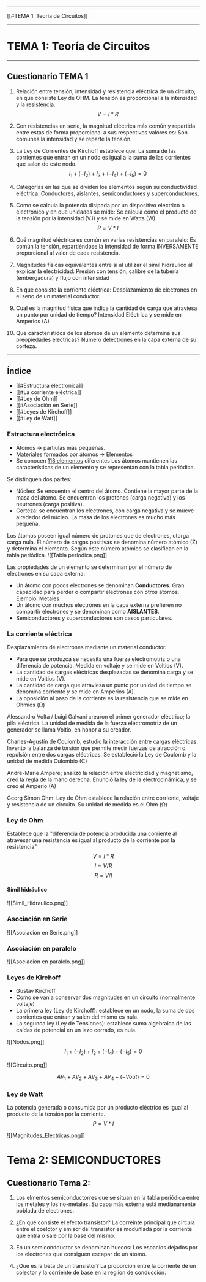 ----
[[#TEMA 1: Teoría de Circuitos]]
*** 

# TEMA 1: Teoría de Circuitos
----
## Cuestionario TEMA 1

1. Relación entre tensión, intensidad y resistencia eléctrica de un circuito; en que consiste
	Ley de OHM. La tensión es proporcional a la intensidad y la resistencia.
	$$
	V = I * R
	$$
2. Con resistencias en serie, la magnitud eléctrica más común y repartida entre estas de forma proporcional a sus respectivos valores es:
	Son comunes la intensidad y se reparte la tensión.

3. La Ley de Corrientes de Kirchoff establece que:
	La suma de las corrientes que entran en un nodo es igual a la suma de las corrientes que salen de este nodo.
	$$
I_1 + (-I_2) + I_3 + (-I_4) + (-I_5) = 0
$$
4. Categorías en las que se dividen los elementos según su conductividad eléctrica:
	Conductores, aislantes, semiconductores y superconductores. 

5. Como se calcula la potencia disipada por un dispositivo electrico o electronico y en que unidades se mide:
	Se calcula como el producto de la tensión por la intensidad (V.i) y se mide en Watts (W).
	$$ P = V*I$$
6. Qué magnitud eléctrica es común en varias resistencias en paralelo:
	Es común la tensión, repartiéndose la Intensidad de forma INVERSAMENTE proporcional al valor de cada resistencia. 

7. Magnitudes físicas equivalentes entre si al utilizar el simil hidraulico al explicar la electricidad:
	Presión con tensión, calibre de la tubería (embergadura) y flujo con intensidad

8. En que consiste la corriente eléctrica:
	Desplazamiento de electrones en el seno de un material conductor. 

9. Cual es la magnitud física que indica la cantidad de carga que atraviesa un punto por unidad de tiempo?
	Intensidad Eléctrica y se mide en Amperios (A)

10. Que caracteristidca de los atomos de un elemento determina sus preopiedades electricas?
	Numero delectrones en la capa externa de su corteza.

----

## Índice
* [[#Estructura electronica]]
* [[#La corriente eléctrica]]
* [[#Ley de Ohm]]
* [[#Asociación en Serie]]
* [[#Leyes de Kirchoff]]
* [[#Ley de Watt]]

### Estructura electrónica
* Átomos → partíulas más pequeñas.
* Materiales formados por átomos → Elementos
* Se conocen <u>118 elementos</u> diferentes
Los átomos mantienen las características de un elemento y se representan con la tabla periódica. 

Se distinguen dos partes: 
* Núcleo: Se encuentra el centro del átomo. Contiene la mayor parte de la masa del átomo. Se encuentran los protones (carga negativa) y los neutrones (carga positiva). 
* Corteza: se encuentran los electrones, con carga negativa y se mueve alrededor del núcleo. 
	La masa de los electrones es mucho más pequeña. 

Los átomos poseen igual número de protones que de electrones, otorga carga nula. 
El número de cargas positivas se denomina número atómico (Z) y determina el elemento. 
Según este número atómico se clasifican en la tabla periódica. 
![[Tabla periodica.png]]

Las propiedades de un elemento se determinan por el número de electrones en su capa externa:
* Un átomo con pocos electrones se denominan **Conductores**. Gran capacidad para perder o compartir electrones con otros átomos.
	Ejemplo: Metales
* Un átomo con muchos electrones en la capa externa prefieren no compartir electrones y se denominan como **AISLANTES**.
* Semiconductores y superconductores son casos particulares. 

### La corriente eléctrica
Desplazamiento de electrones mediante un material conductor. 

* Para que se produzca se necesita una fuerza electromotriz o una diferencia de potencia. Medida en voltaje y se mide en Voltios (V).
* La cantidad de cargas eléctricas desplazadas se denomina carga y se mide en Voltios (V).
* La cantidad de carga que atraviesa un punto por unidad de tiempo se denomina corriente y se mide en Amperios (A). 
* La oposición al paso de la corriente es la resistencia que se mide en Ohmios (Ω)

Alessandro Volta / Luigi Galvani crearon el primer generador eléctrico; la pila eléctrica. 
La unidad de medida de la fuerza electromotriz de un generador se llama Voltio, en honor a su creador. 

Charles-Agustín de Coulomb, estudio la interacción entre cargas eléctricas. 
Inventó la balanza de torsión que permite medir fuerzas de atracción o repulsión entre dos cargas eléctricas. Se estableció la Ley de Coulomb y la unidad de medida Culombio (C)

André-Marie Ampere; analizó la relación entre electricidad y magnetismo, creó la regla de la mano derecha. 
Enunció la ley de la electrodinámica, y se creó el Amperio (A)

Georg Simon Ohm. Ley de Ohm establece la relación entre corriente, voltaje y resistencia de un circuito. 
Su unidad de medida es el Ohm (Ω)

### Ley de Ohm
Establece que la "diferencia de potencia producida una corriente al atravesar una resistencia es igual al producto de la corriente por la resistencia"
$$
V = I * R
$$
$$
I = V / R
$$
$$
R = V / I
$$

#### Símil hidráulico

![[Simil_Hidraulico.png]]

### Asociación en Serie

![[Asociacion en Serie.png]]

### Asociación en paralelo

![[Asociacion en paralelo.png]]

### Leyes de Kirchoff
* Gustav Kirchoff
* Como se van a conservar dos magnitudes en un circuito (normalmente voltaje)
* La primera ley (Ley de Kirchoff): establece en un nodo, la suma de dos corrientes que entran y salen del mismo es nula. 
* La segunda ley (Ley de Tensiones): establece suma algebraica de las caídas de potencial en un lazo cerrado, es nula.  

![[Nodos.png]]
$$
I_1 + (-I_2) + I_3 + (-I_4) + (-I_5) = 0
$$

![[Circuito.png]]

$$
AV_1 + AV_2 + AV_3 + AV_4 + (-Vout) = 0
$$

### Ley de Watt

La potencia generada o consumida por un producto eléctrico es igual al producto de la tensión por la corriente. 
$$
P = V * I
$$

![[Magnitudes_Electricas.png]]




# Tema 2: SEMICONDUCTORES

## Cuestionario Tema 2:

1. Los elmentos semiconductorres que se situan en la tabla periódica entre los metales y los no-metales.
	Su capa más externa está medianamente poblada de electrones. 

2. ¿En qué consiste el efecto transistor?
	La correinte principal que circula entre el coelctor y emisor del transistor es moduñlada por la corriente que entra o sale por la base del mismo. 

3. En un semicondductor se denominan huecos:
	Los espacios dejados por los electrones que consiguen escapar de un átomo.

4. ¿Que es la beta de un transistor?
	La proporcion entre la corriente de un colector y la corriente de base en la regiíon de conducción. 
